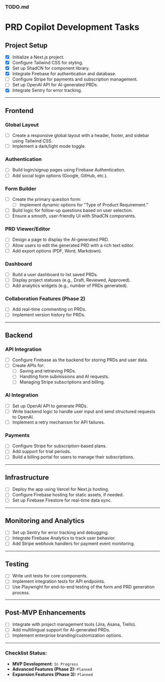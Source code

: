 ### TODO.md

# PRD Copilot Development Tasks

## **Project Setup**

- [x] Initialize a Next.js project.
- [x] Configure Tailwind CSS for styling.
- [x] Set up ShadCN for component library.
- [x] Integrate Firebase for authentication and database.
- [ ] Configure Stripe for payments and subscription management.
- [ ] Set up OpenAI API for AI-generated PRDs.
- [x] Integrate Sentry for error tracking.

---

## **Frontend**

### **Global Layout**

- [ ] Create a responsive global layout with a header, footer, and sidebar using Tailwind CSS.
- [ ] Implement a dark/light mode toggle.

### **Authentication**

- [ ] Build login/signup pages using Firebase Authentication.
- [ ] Add social login options (Google, GitHub, etc.).

### **Form Builder**

- [ ] Create the primary question form:
  - [ ] Implement dynamic options for "Type of Product Requirement."
- [ ] Build logic for follow-up questions based on user selection.
- [ ] Ensure a smooth, user-friendly UI with ShadCN components.

### **PRD Viewer/Editor**

- [ ] Design a page to display the AI-generated PRD.
- [ ] Allow users to edit the generated PRD with a rich text editor.
- [ ] Add export options (PDF, Word, Markdown).

### **Dashboard**

- [ ] Build a user dashboard to list saved PRDs.
- [ ] Display project statuses (e.g., Draft, Reviewed, Approved).
- [ ] Add analytics widgets (e.g., number of PRDs generated).

### **Collaboration Features (Phase 2)**

- [ ] Add real-time commenting on PRDs.
- [ ] Implement version history for PRDs.

---

## **Backend**

### **API Integration**

- [ ] Configure Firebase as the backend for storing PRDs and user data.
- [ ] Create APIs for:
  - [ ] Saving and retrieving PRDs.
  - [ ] Handling form submissions and AI requests.
  - [ ] Managing Stripe subscriptions and billing.

### **AI Integration**

- [ ] Set up OpenAI API to generate PRDs.
- [ ] Write backend logic to handle user input and send structured requests to OpenAI.
- [ ] Implement a retry mechanism for API failures.

### **Payments**

- [ ] Configure Stripe for subscription-based plans.
- [ ] Add support for trial periods.
- [ ] Build a billing portal for users to manage their subscriptions.

---

## **Infrastructure**

- [ ] Deploy the app using Vercel for Next.js hosting.
- [ ] Configure Firebase hosting for static assets, if needed.
- [ ] Set up Firebase Firestore for real-time data sync.

---

## **Monitoring and Analytics**

- [ ] Set up Sentry for error tracking and debugging.
- [ ] Integrate Firebase Analytics to track user behavior.
- [ ] Add Stripe webhook handlers for payment event monitoring.

---

## **Testing**

- [ ] Write unit tests for core components.
- [ ] Implement integration tests for API endpoints.
- [ ] Use Playwright for end-to-end testing of the form and PRD generation process.

---

## **Post-MVP Enhancements**

- [ ] Integrate with project management tools (Jira, Asana, Trello).
- [ ] Add multilingual support for AI-generated PRDs.
- [ ] Implement enterprise branding/customization options.

---

### **Checklist Status:**

- **MVP Development:** `In Progress`
- **Advanced Features (Phase 2):** `Planned`
- **Expansion Features (Phase 3):** `Planned`
